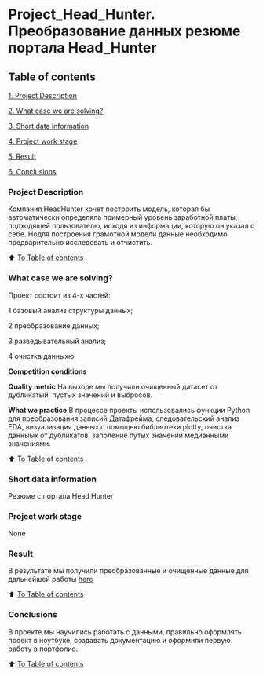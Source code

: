 # Project_Head_Hunter. Преобразование данных резюме портала Head_Hunter

## Table of contents
[1. Project Description](https://github.com/Evgi23/dst_gigio/blob/main/README.md#project-description)

[2. What case we are solving?](https://github.com/Evgi23/dst_gigio/blob/main/README.md#what-case-we-are-solving)

[3. Short data information](https://github.com/Evgi23/dst_gigio/blob/main/README.md#short-data-information)

[4. Project work stage](__)

[5. Result](https://github.com/Evgi23/dst_gigio/blob/main/README.md#result)

[6. Conclusions](https://github.com/Evgi23/dst_gigio/blob/main/README.md#conclusions)

### Project Description
Компания HeadHunter хочет построить модель, которая бы автоматически определяла примерный уровень заработной платы, подходящей пользователю, исходя из информации, которую он указал о себе. Нодля построения грамотной модели данные необходимо предварительно исследовать и отчистить.

:arrow_up: [To Table of contents](https://github.com/Evgi23/dst_gigio/blob/main/README.md#table-of-contents)

### What case we are solving?
Проект состоит из 4-х частей:

1 базовый анализ структуры данных;

2 преобразование данных;

3 разведывательный анализ;

4 очистка данныхю

**Competition conditions**


**Quality metric**
На выходе мы получили очищенный датасет от дубликатый, пустых значений и выбросов. 

**What we practice**
В процессе проекты использовались функции Python для преобразования записий Датафрейма, следовательский анализ EDA, визуализация данных с помощью библиотеки plotty, очистка данныых от дубликатов, заполение путых значений медианными значениями.

:arrow_up: [To Table of contents](https://github.com/Evgi23/dst_gigio/blob/main/README.md#table-of-contents)

### Short data information
Резюме с портала Head Hunter

### Project work stage
None

### Result
В результате мы получили преобразованные и очищенные данные для дальнейшей работы [here](https://github.com/Evgi23/dst_gigio/blob/main/Project-1.ipynb)

:arrow_up: [To Table of contents](https://github.com/Evgi23/dst_gigio/blob/main/README.md#table-of-contents)

### Conclusions
В проекте мы научились работать с данными, правильно оформлять проект в ноутбуке, создавать документацию и оформили первую работу в портфолио.

:arrow_up: [To Table of contents](https://github.com/Evgi23/dst_gigio/blob/main/README.md#table-of-contents)
